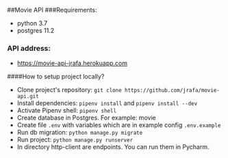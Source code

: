 ##Movie API
###Requirements:
- python 3.7
- postgres 11.2

### API address:
- https://movie-api-jrafa.herokuapp.com

####How to setup project locally?
- Clone  project's repository:
```git clone https://github.com/jrafa/movie-api.git ```
- Install dependencies: ```pipenv install``` and  ```pipenv install --dev```
- Activate Pipenv shell: ```pipenv shell```
- Create database in Postgres. For example: movie 
- Create file ```.env``` with variables which are in example config ```.env.example```
- Run db migration: ```python manage.py migrate``` 
- Run project: ```python manage.py runserver```
- In directory http-client are endpoints. You can run them in Pycharm.